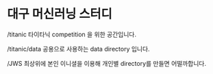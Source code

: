 # 대구 머신러닝 스터디 

/titanic
타이타닉 competition 을 위한 공간입니다.

/titanic/data
공용으로 사용하는 data directory 입니다.

/JWS
최상위에 본인 이니셜을 이용해 개인별 directory를 만들면 어떨까합니다.